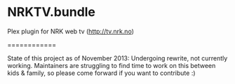NRKTV.bundle
============

Plex plugin for NRK web tv (http://tv.nrk.no)

============

State of this project as of November 2013:
Undergoing rewrite, not currently working.
Maintainers are struggling to find time to work on this between kids & family, so please come forward if you want to contribute :)
